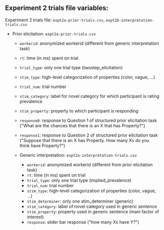 ## Experiment 2 trials file variables:

Experiment 2 trials file: `expt2a-prior-trials.csv`, `expt2b-interpretation-trials.csv`

- Prior elicitation: `expt2a-prior-trials.csv`
  - `workerid`: anonymized workerid (different from generic interpretation task)
  - `rt`: time (in ms) spent on trial
  - `trial_type`: only one trial type (twostep_elicitation)
  - `stim_type`: high-level categorization of properties (color, vague, ...)
  - `trial_num`: trial number
  - `stim_category`: label for novel category for which participant is rating prevalence
  - `stim_property`: property to which participant is responding
  - `response0`: response to Question 1 of structured prior elicitation task ("What are the chances that there is an X that has Property?")
  - `response1`: response to Question 2 of structured prior elicitation task ("Suppose that there is an X has Property. How many Xs do you think have Property?")

  - Generic interpretation: `expt2a-interpretation-trials.csv`
    - `workerid`: anonymized workerid (different from prior elicitation task)
    - `rt`: time (in ms) spent on trial
    - `trial_type`: only one trial type (implied_prevalence)
    - `trial_num`: trial number
    - `stim_type`: high-level categorization of properties (color, vague, ...)
    - `stim_determiner`: only one stim_determiner (generic)
    - `stim_category`: label of novel category used in generic sentence
    - `stim_property`: property used in generic sentence (main factor of interest)
    - `response`: slider bar response ("how many Xs have Y?")

